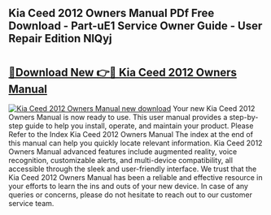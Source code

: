 ## Kia Ceed 2012 Owners Manual PDf Free Download - Part-uE1 Service Owner Guide - User Repair Edition NlQyj

# <h2><a href="http://cf20421.oget.top/?id=Kia+Ceed+2012+Owners+Manual">🔗Download New 👉🔴 Kia Ceed 2012 Owners Manual</a></h2>

[![Kia Ceed 2012 Owners Manual new download](https://i.imgur.com/5g1atiW.png)](http://cf20421.oget.top/?id=Kia+Ceed+2012+Owners+Manual)
Your new Kia Ceed 2012 Owners Manual is now ready to use. This user manual provides a step-by-step guide to help you install, operate, and maintain your product. Please Refer to the Index Kia Ceed 2012 Owners Manual The index at the end of this manual can help you quickly locate relevant information. Kia Ceed 2012 Owners Manual advanced features include augmented reality, voice recognition, customizable alerts, and multi-device compatibility, all accessible through the sleek and user-friendly interface. We trust that the Kia Ceed 2012 Owners Manual has been a reliable and effective resource in your efforts to learn the ins and outs of your new device. In case of any queries or concerns, please do not hesitate to reach out to our customer service team.
